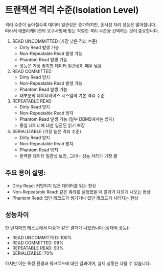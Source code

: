 # 트랜잭션 격리 수준(Isolation Level)

격리 수준이 높아질수록 데이터 일관성은 증가하지만, 동시성 처리 성능은 떨어집니다. 따라서 애플리케이션의 요구사항에 맞는 적절한 격리 수준을 선택하는 것이 중요합니다.

1. READ UNCOMMITTED (가장 낮은 격리 수준)
   - Dirty Read 발생 가능
   - Non-Repeatable Read 발생 가능
   - Phantom Read 발생 가능
   - 성능은 가장 좋지만 데이터 일관성이 매우 낮음
2. READ COMMITTED
   - Dirty Read 방지
   - Non-Repeatable Read 발생 가능
   - Phantom Read 발생 가능
   - 대부분의 데이터베이스 시스템의 기본 격리 수준
3. REPEATABLE READ
   - Dirty Read 방지
   - Non-Repeatable Read 방지
   - Phantom Read 발생 가능 (일부 DBMS에서는 방지)
   - 동일 데이터에 대한 일관된 읽기 보장
4. SERIALIZABLE (가장 높은 격리 수준)
   - Dirty Read 방지
   - Non-Repeatable Read 방지
   - Phantom Read 방지
   - 완벽한 데이터 일관성 보장, 그러나 성능 저하가 가장 큼

## 주요 용어 설명:

- Dirty Read: 커밋되지 않은 데이터를 읽는 현상
- Non-Repeatable Read: 같은 쿼리를 실행했을 때 결과가 다르게 나오는 현상
- Phantom Read: 없던 레코드가 생기거나 있던 레코드가 사라지는 현상

## 성능차이

한 벤치마크 테스트에서 다음과 같은 결과가 나왔습니다 (상대적 성능):

- READ UNCOMMITTED: 100%
- READ COMMITTED: 98%
- REPEATABLE READ: 90%
- SERIALIZABLE: 70%

하지만 이는 특정 환경과 워크로드에 대한 결과이며, 실제 상황은 다를 수 있습니다.